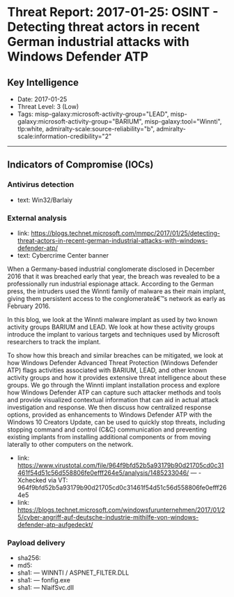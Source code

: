 # Threat Report: 2017-01-25: OSINT - Detecting threat actors in recent German industrial attacks with Windows Defender ATP


## Key Intelligence
* Date: 2017-01-25
* Threat Level: 3 (Low)
* Tags: misp-galaxy:microsoft-activity-group="LEAD", misp-galaxy:microsoft-activity-group="BARIUM", misp-galaxy:tool="Winnti", tlp:white, admiralty-scale:source-reliability="b", admiralty-scale:information-credibility="2"

---

## Indicators of Compromise (IOCs)
### Antivirus detection
* text: Win32/Barlaiy

### External analysis
* link: https://blogs.technet.microsoft.com/mmpc/2017/01/25/detecting-threat-actors-in-recent-german-industrial-attacks-with-windows-defender-atp/
* text: Cybercrime Center banner

When a Germany-based industrial conglomerate disclosed in December 2016 that it was breached early that year, the breach was revealed to be a professionally run industrial espionage attack. According to the German press, the intruders used the Winnti family of malware as their main implant, giving them persistent access to the conglomerateâ€™s network as early as February 2016.

In this blog, we look at the Winnti malware implant as used by two known activity groups BARIUM and LEAD. We look at how these activity groups introduce the implant to various targets and techniques used by Microsoft researchers to track the implant.

To show how this breach and similar breaches can be mitigated, we look at how Windows Defender Advanced Threat Protection (Windows Defender ATP) flags activities associated with BARIUM, LEAD, and other known activity groups and how it provides extensive threat intelligence about these groups. We go through the Winnti implant installation process and explore how Windows Defender ATP can capture such attacker methods and tools and provide visualized contextual information that can aid in actual attack investigation and response. We then discuss how centralized response options, provided as enhancements to Windows Defender ATP with the Windows 10 Creators Update, can be used to quickly stop threats, including stopping command and control (C&C) communication and preventing existing implants from installing additional components or from moving laterally to other computers on the network.
* link: https://www.virustotal.com/file/964f9bfd52b5a93179b90d21705cd0c31461f54d51c56d558806fe0efff264e5/analysis/1485233046/ — - Xchecked via VT: 964f9bfd52b5a93179b90d21705cd0c31461f54d51c56d558806fe0efff264e5
* link: https://blogs.technet.microsoft.com/windowsfurunternehmen/2017/01/25/cyber-angriff-auf-deutsche-industrie-mithilfe-von-windows-defender-atp-aufgedeckt/

### Payload delivery
* sha256: <sha256>
* md5: <md5>
* sha1: <sha1> — WINNTI / ASPNET_FILTER.DLL
* sha1: <sha1> — fonfig.exe
* sha1: <sha1> — NlaifSvc.dll
